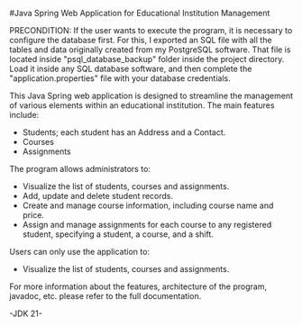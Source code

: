 #Java Spring Web Application for Educational Institution Management

PRECONDITION: If the user wants to execute the program, it is necessary to configure the database first. For this, I exported an SQL file
with all the tables and data originally created from my PostgreSQL software. That file is located inside "psql_database_backup" folder inside the project directory.
Load it inside any SQL database software, and then complete the "application.properties" file with your database credentials.

This Java Spring web application is designed to streamline the management of various elements within an educational institution. The main features include:
- Students; each student has an Address and a Contact.
- Courses
- Assignments

The program allows administrators to:
- Visualize the list of students, courses and assignments.
- Add, update and delete student records.
- Create and manage course information, including course name and price.
- Assign and manage assignments for each course to any registered student, specifying a student, a course, and a shift.

Users can only use the application to:
- Visualize the list of students, courses and assignments.

For more information about the features, architecture of the program, javadoc, etc. please refer to the full documentation.


-JDK 21-
